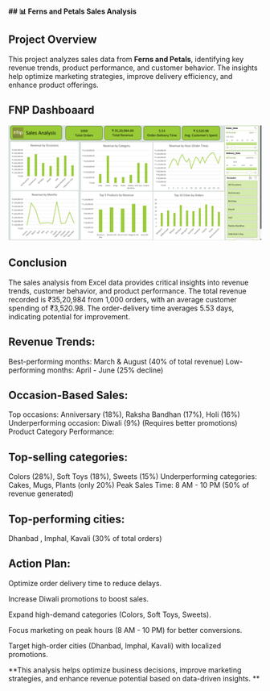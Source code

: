 **## 📊 Ferns and Petals Sales Analysis**

## Project Overview  
This project analyzes sales data from **Ferns and Petals**, identifying key revenue trends, product performance, and customer behavior. The insights help optimize marketing strategies, improve delivery efficiency, and enhance product offerings.  

## FNP Dashboaard

![Image Alt](https://github.com/mayurkhadse01/Ferns_and_Petals_Excel_Project/blob/9c62b2c8d67fa637ce68f4af61345010c0f43a32/Screenshot%202024-10-24%20160552.png)

## Conclusion 
The sales analysis from Excel data provides critical insights into revenue trends, customer behavior, and product performance. The total revenue recorded is ₹35,20,984 from 1,000 orders, with an average customer spending of ₹3,520.98. The order-delivery time averages 5.53 days, indicating potential for improvement.

##  Revenue Trends: 
Best-performing months: March & August (40% of total revenue)
Low-performing months: April - June (25% decline)

## Occasion-Based Sales:
Top occasions: Anniversary 
(18%), Raksha Bandhan (17%), Holi (16%)
Underperforming occasion: Diwali (9%) (Requires better promotions)
Product Category Performance:

## Top-selling categories: 
Colors (28%), Soft Toys (18%), Sweets (15%)
Underperforming categories: Cakes, Mugs, Plants (only 20%)
Peak Sales Time: 8 AM - 10 PM (50% of revenue generated)

## Top-performing cities:
Dhanbad , Imphal, Kavali (30% of total orders)

## Action Plan:
Optimize order delivery time to reduce delays.

Increase Diwali promotions to boost sales.

Expand high-demand categories (Colors, Soft Toys, Sweets).

Focus marketing on peak hours (8 AM - 10 PM) for better conversions.

Target high-order cities (Dhanbad, Imphal, Kavali) with localized promotions.

**This analysis helps optimize business decisions, improve marketing strategies,
 and enhance revenue potential based on data-driven insights.
**
